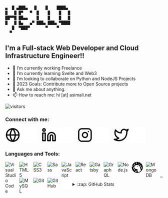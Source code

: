 ```

▄  █ ▄███▄   █    █    ████▄
█   █ █▀   ▀  █    █    █   █
██▀▀█ ██▄▄    █    █    █   █
█   █ █▄   ▄▀ ███▄ ███▄ ▀████
   █  ▀███▀       ▀    ▀
  ▀
```
## I'm a Full-stack Web Developer and Cloud Infrastructure Engineer!!

- 🔭 I’m currently working Freelance
- 🌱 I’m currently learning Svelte and Web3
- 👯 I’m looking to collaborate on Python and NodeJS Projects
- 🥅 2023 Goals: Contribute more to Open Source projects
- 💬 Ask me about anything.
- 📫 How to reach me: hi [at] asimali.net

<img alt="visitors" src="https://visitor-badge.laobi.icu/badge?page_id=imasimali-github" >

### Connect with me:

[![website](./img/globe-light.svg)](https://asimali.net#gh-light-mode-only)
[![website](./img/globe-dark.svg)](https://asimali.net#gh-dark-mode-only)
&nbsp;&nbsp;
[![website](./img/linkedin-light.svg)](https://linkedin.com/in/imasimali#gh-light-mode-only)
[![website](./img/linkedin-dark.svg)](https://linkedin.com/in/imasimali#gh-dark-mode-only)
&nbsp;&nbsp;
[![website](./img/instagram-light.svg)](https://instagram.com/m.asimali#gh-light-mode-only)
[![website](./img/instagram-dark.svg)](https://instagram.com/m.asimali#gh-dark-mode-only)
&nbsp;&nbsp;
[![website](./img/twitter-light.svg)](https://twitter.com/asimdotid#gh-light-mode-only)
[![website](./img/twitter-dark.svg)](https://twitter.com/asimdotid#gh-dark-mode-only)

### Languages and Tools:

<img align="left" alt="Visual Studio Code" width="35" src="https://cdn.jsdelivr.net/gh/devicons/devicon/icons/vscode/vscode-original.svg" style="padding-right:10px;" />
<img align="left" alt="HTML5" width="35" src="https://cdn.jsdelivr.net/gh/devicons/devicon/icons/html5/html5-original.svg" style="padding-right:10px;" />
<img align="left" alt="CSS3" width="35" src="https://cdn.jsdelivr.net/gh/devicons/devicon/icons/css3/css3-original.svg" style="padding-right:10px;" />
<img align="left" alt="Sass" width="35" src="https://cdn.jsdelivr.net/gh/devicons/devicon/icons/sass/sass-original.svg" style="padding-right:10px;" />
<img align="left" alt="JavaScript" width="35" src="https://cdn.jsdelivr.net/gh/devicons/devicon/icons/javascript/javascript-original.svg" style="padding-right:10px;" />
<img align="left" alt="React" width="35" src="https://cdn.jsdelivr.net/gh/devicons/devicon/icons/react/react-original.svg" style="padding-right:10px;" />
<img align="left" alt="Gatsby" width="35" src="https://cdn.jsdelivr.net/gh/devicons/devicon/icons/gatsby/gatsby-original.svg" style="padding-right:10px;" />
<img align="left" alt="GraphQL" width="35" src="https://cdn.jsdelivr.net/gh/devicons/devicon/icons/graphql/graphql-plain.svg" style="padding-right:10px;" />
<img align="left" alt="Node.js" width="35" src="https://cdn.jsdelivr.net/gh/devicons/devicon/icons/nodejs/nodejs-original.svg" style="padding-right:10px;" />
<img align="left" alt="Deno" width="35" src="./img/deno-light.svg" style="padding-right:10px;" />
<img align="left" alt="MongoDB" width="35" src="https://cdn.jsdelivr.net/gh/devicons/devicon/icons/mongodb/mongodb-original.svg" style="padding-right:10px;" />
<img align="left" alt="MySQL" width="35" src="https://cdn.jsdelivr.net/gh/devicons/devicon/icons/mysql/mysql-original.svg" style="padding-right:10px;" />
<img align="left" alt="Git" width="35" src="https://cdn.jsdelivr.net/gh/devicons/devicon/icons/git/git-original.svg" style="padding-right:10px;" />
<img align="left" alt="GitHub" width="35" src="https://user-images.githubusercontent.com/3369400/139447912-e0f43f33-6d9f-45f8-be46-2df5bbc91289.png" style="padding-right:10px;" />
<img align="left" alt="Terminal" width="35" src="./img/terminal-dark.svg" />

<br />
<br />

---

<details>
  <summary>:zap: GitHub Stats</summary>

  <img align="left" alt="codeSTACKr's GitHub Stats" src="https://github-readme-stats.vercel.app/api?username=imasimali&show_icons=true&hide_border=true&count_private=true&include_all_commits=true&hide=prs,issues" />

</details>

[website]: https://asimali.net
[instagram]: https://instagram.com/imasimali
[facebook]: https://facebook.com/imasimali
[linkedin]: https://linkedin.com/in/imasimali
